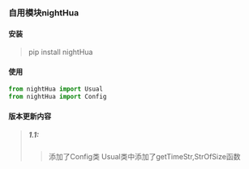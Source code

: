 ### 自用模块nightHua
 
#### 安装
 
> pip install nightHua
 
#### 使用

```python
from nightHua import Usual
from nightHua import Config
```
#### 版本更新内容
>##### 1.1:
>> 添加了Config类
>> Usual类中添加了getTimeStr,StrOfSize函数


